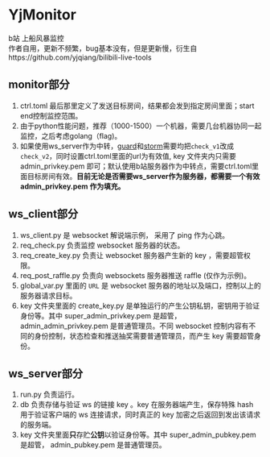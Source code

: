 YjMonitor
===========
b站 上船风暴监控  
作者自用，更新不频繁，bug基本没有，但是更新慢，衍生自https://github.com/yjqiang/bilibili-live-tools  

monitor部分
------------
1. ctrl.toml 最后那里定义了发送目标房间，结果都会发到指定房间里面；start end控制监控范围。
1. 由于python性能问题，推荐（1000-1500）一个机器，需要几台机器协同一起监控，之后考虑golang（flag)。
1. 如果使用ws_server作为中转，[guard](https://github.com/yjqiang/YjMonitor/blob/master/monitor/tasks/guard_raffle_handler.py#L11)和[storm](https://github.com/yjqiang/YjMonitor/blob/master/monitor/tasks/storm_raffle_handler.py#L9)需要均把`check_v1`改成`check_v2`，同时设置ctrl.toml里面的url为有效值, key 文件夹内只需要 admin_privkey.pem 即可；默认使用b站服务器作为中转点，需要ctrl.toml里面目标房间有效。**目前无论是否需要ws_server作为服务器，都需要一个有效 admin_privkey.pem 作为填充。**


ws_client部分
-------------
1. ws_client.py 是 websocket 解说端示例， 采用了 ping 作为心跳。
1. req_check.py 负责监控 websocket 服务器的状态。
1. req_create_key.py 负责让 websocket 服务器产生新的 key ，需要超管权限。
1. req_post_raffle.py 负责向 websockets 服务器推送 raffle (仅作为示例)。
1. global_var.py 里面的 `URL` 是 websocket 服务器的地址以及端口，控制以上的服务器请求目标。
1. key 文件夹里面的 create_key.py 是单独运行的产生公钥私钥，密钥用于验证身份等。其中 super_admin_privkey.pem 是超管， admin_admin_privkey.pem 是普通管理员。不同 websocket 控制内容有不同的身份控制，状态检查和推送抽奖需要普通管理员，而产生 key 需要超管身份。

ws_server部分
-------------
1. run.py 负责运行。
1. db 负责存储与验证 ws 的链接 key 。key 在服务器端产生，保存特殊 hash 用于验证客户端的 ws 连接请求，同时真正的 key 加密之后返回到发出该请求的服务端。
1. key 文件夹里面**只**存贮**公钥**以验证身份等。其中 super_admin_pubkey.pem 是超管， admin_pubkey.pem 是普通管理员。
